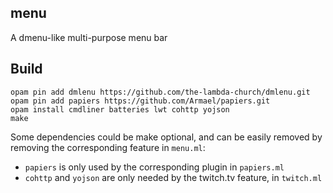## menu

A dmenu-like multi-purpose menu bar

## Build

```
opam pin add dmlenu https://github.com/the-lambda-church/dmlenu.git
opam pin add papiers https://github.com/Armael/papiers.git
opam install cmdliner batteries lwt cohttp yojson
make
```

Some dependencies could be make optional, and can be easily removed by removing
the corresponding feature in `menu.ml`:

- `papiers` is only used by the corresponding plugin in `papiers.ml`
- `cohttp` and `yojson` are only needed by the twitch.tv feature, in `twitch.ml`
